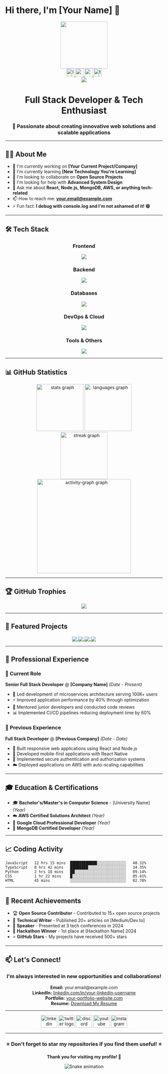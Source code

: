 # Hi there, I'm [Your Name] 👋

<div align="center">
  <img height="150" src="https://camo.githubusercontent.com/62da68eb62b1e5f175f7d1f0191dd89a653d7908feb22d37d4a0ab07365d6791/68747470733a2f2f6d656469612e67697068792e636f6d2f6d656469612f4d3967624264396e6244724f5475314d71782f67697068792e676966"  />
</div>

<div align="center">
  <a href="https://linkedin.com/in/your-linkedin-username" target="_blank">
    <img src="https://img.shields.io/static/v1?message=LinkedIn&logo=linkedin&label=&color=0077B5&logoColor=white&labelColor=&style=for-the-badge" height="25" alt="linkedin logo"  />
  </a>
  <a href="mailto:your.email@example.com" target="_blank">
    <img src="https://img.shields.io/static/v1?message=Gmail&logo=gmail&label=&color=D14836&logoColor=white&labelColor=&style=for-the-badge" height="25" alt="gmail logo"  />
  </a>
  <a href="https://your-portfolio-website.com" target="_blank">
    <img src="https://img.shields.io/static/v1?message=Portfolio&logo=vercel&label=&color=000000&logoColor=white&labelColor=&style=for-the-badge" height="25" alt="portfolio logo"  />
  </a>
  <a href="https://twitter.com/your-twitter-handle" target="_blank">
    <img src="https://img.shields.io/static/v1?message=Twitter&logo=twitter&label=&color=1DA1F2&logoColor=white&labelColor=&style=for-the-badge" height="25" alt="twitter logo"  />
  </a>
</div>

<div align="center">
  <img src="https://visitor-badge.laobi.icu/badge?page_id=yourusername.yourusername&"  />
</div>

<h1 align="center">Full Stack Developer & Tech Enthusiast</h1>

<h3 align="center">🚀 Passionate about creating innovative web solutions and scalable applications</h3>

---

## 👨‍💻 About Me

- 🔭 I'm currently working on **[Your Current Project/Company]**
- 🌱 I'm currently learning **[New Technology You're Learning]**
- 👯 I'm looking to collaborate on **Open Source Projects**
- 🤔 I'm looking for help with **Advanced System Design**
- 💬 Ask me about **React, Node.js, MongoDB, AWS, or anything tech-related**
- 📫 How to reach me: **your.email@example.com**
- ⚡ Fun fact: **I debug with console.log and I'm not ashamed of it! 😄**

---

## 🛠️ Tech Stack

<div align="center">

### Frontend
<img src="https://skillicons.dev/icons?i=html,css,js,ts,react,nextjs,vue,tailwind,sass,bootstrap" />

### Backend
<img src="https://skillicons.dev/icons?i=nodejs,express,python,django,flask,java,spring,php,laravel" />

### Databases
<img src="https://skillicons.dev/icons?i=mongodb,mysql,postgresql,redis,sqlite" />

### DevOps & Cloud
<img src="https://skillicons.dev/icons?i=aws,gcp,azure,docker,kubernetes,jenkins,nginx" />

### Tools & Others
<img src="https://skillicons.dev/icons?i=git,github,vscode,figma,postman,linux,bash" />

</div>

---

## 📊 GitHub Statistics

<div align="center">
  <img src="https://github-readme-stats.vercel.app/api?username=yourusername&hide_title=false&hide_rank=false&show_icons=true&include_all_commits=true&count_private=true&disable_animations=false&theme=dracula&locale=en&hide_border=false&order=1" height="150" alt="stats graph"  />
  <img src="https://github-readme-stats.vercel.app/api/top-langs?username=yourusername&locale=en&hide_title=false&layout=compact&card_width=320&langs_count=6&theme=dracula&hide_border=false&order=2" height="150" alt="languages graph"  />
</div>

<div align="center">
  <img src="https://streak-stats.demolab.com?user=yourusername&locale=en&mode=daily&theme=dracula&hide_border=false&border_radius=5&order=3" height="150" alt="streak graph"  />
</div>

<div align="center">
  <img src="https://github-readme-activity-graph.vercel.app/graph?username=yourusername&radius=16&theme=react&area=true&order=5&hide_border=false&hide_title=false" height="300" alt="activity-graph graph"  />
</div>

---

## 🏆 GitHub Trophies

<div align="center">
  <img src="https://github-profile-trophy.vercel.app/?username=yourusername&theme=radical&no-frame=false&no-bg=false&margin-w=4" />
</div>

---

## 🚀 Featured Projects

<div align="center">

<a href="https://github.com/yourusername/project1">
  <img align="center" src="https://github-readme-stats.vercel.app/api/pin/?username=yourusername&repo=project1&theme=dracula" />
</a>

<a href="https://github.com/yourusername/project2">
  <img align="center" src="https://github-readme-stats.vercel.app/api/pin/?username=yourusername&repo=project2&theme=dracula" />
</a>

<a href="https://github.com/yourusername/project3">
  <img align="center" src="https://github-readme-stats.vercel.app/api/pin/?username=yourusername&repo=project3&theme=dracula" />
</a>

<a href="https://github.com/yourusername/project4">
  <img align="center" src="https://github-readme-stats.vercel.app/api/pin/?username=yourusername&repo=project4&theme=dracula" />
</a>

</div>

---

## 💼 Professional Experience

### 🏢 Current Role
**Senior Full Stack Developer** @ **[Company Name]** *(Date - Present)*
- 🔧 Led development of microservices architecture serving 100K+ users
- ⚡ Improved application performance by 40% through optimization
- 👥 Mentored junior developers and conducted code reviews
- 📊 Implemented CI/CD pipelines reducing deployment time by 60%

### 🏢 Previous Experience
**Full Stack Developer** @ **[Previous Company]** *(Date - Date)*
- 🚀 Built responsive web applications using React and Node.js
- 📱 Developed mobile-first applications with React Native
- 🔐 Implemented secure authentication and authorization systems
- ☁️ Deployed applications on AWS with auto-scaling capabilities

---

## 🎓 Education & Certifications

- 🎓 **Bachelor's/Master's in Computer Science** - [University Name] *(Year)*
- ☁️ **AWS Certified Solutions Architect** *(Year)*
- 🔵 **Google Cloud Professional Developer** *(Year)*
- 📜 **MongoDB Certified Developer** *(Year)*

---

## 📈 Coding Activity

<!--START_SECTION:waka-->
```text
JavaScript   12 hrs 15 mins  ████████████░░░░░░░░░░░░░   48.32%
TypeScript   8 hrs 42 mins   ████████░░░░░░░░░░░░░░░░░   34.35%
Python       2 hrs 18 mins   ██░░░░░░░░░░░░░░░░░░░░░░░   09.14%
CSS          1 hr 22 mins    █░░░░░░░░░░░░░░░░░░░░░░░░   05.41%
HTML         45 mins         ░░░░░░░░░░░░░░░░░░░░░░░░░   02.78%
```
<!--END_SECTION:waka-->

---

## 🌟 Recent Achievements

- 🏆 **Open Source Contributor** - Contributed to 15+ open source projects
- 📝 **Technical Writer** - Published 20+ articles on [Medium/Dev.to]
- 🎤 **Speaker** - Presented at 3 tech conferences in 2024
- 🥇 **Hackathon Winner** - 1st place at [Hackathon Name] 2024
- ⭐ **GitHub Stars** - My projects have received 500+ stars

---

## 📫 Let's Connect!

<div align="center">

### I'm always interested in new opportunities and collaborations!

<p>
  <strong>Email:</strong> your.email@example.com<br>
  <strong>LinkedIn:</strong> <a href="https://linkedin.com/in/your-linkedin-username">linkedin.com/in/your-linkedin-username</a><br>
  <strong>Portfolio:</strong> <a href="https://your-portfolio-website.com">your-portfolio-website.com</a><br>
  <strong>Resume:</strong> <a href="https://your-resume-link.com">Download My Resume</a>
</p>

</div>

---

<div align="center">
  <img src="https://raw.githubusercontent.com/maurodesouza/profile-readme-generator/master/src/assets/icons/social/linkedin/default.svg" width="52" height="40" alt="linkedin logo"  />
  <img src="https://raw.githubusercontent.com/maurodesouza/profile-readme-generator/master/src/assets/icons/social/twitter/default.svg" width="52" height="40" alt="twitter logo"  />
  <img src="https://raw.githubusercontent.com/maurodesouza/profile-readme-generator/master/src/assets/icons/social/discord/default.svg" width="52" height="40" alt="discord logo"  />
  <img src="https://raw.githubusercontent.com/maurodesouza/profile-readme-generator/master/src/assets/icons/social/youtube/default.svg" width="52" height="40" alt="youtube logo"  />
  <img src="https://raw.githubusercontent.com/maurodesouza/profile-readme-generator/master/src/assets/icons/social/instagram/default.svg" width="52" height="40" alt="instagram logo"  />
</div>

---

<div align="center">
  <h3>⭐ Don't forget to star my repositories if you find them useful! ⭐</h3>
</div>

<div align="center">
  
**Thank you for visiting my profile! 🚀**

![Snake animation](https://github.com/yourusername/yourusername/blob/output/github-contribution-grid-snake.svg)

</div>